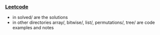 ### [Leetcode](https://leetcode.com/problemset)
- in solved/ are the solutions
- in other directories array/, bitwise/, list/, permutations/, tree/ are code examples and notes
